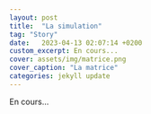 ```yaml
---
layout: post
title:  "La simulation"
tag: "Story"
date:   2023-04-13 02:07:14 +0200
custom_excerpt: En cours...
cover: assets/img/matrice.png
cover_caption: "La matrice"
categories: jekyll update
---
```

En cours...

